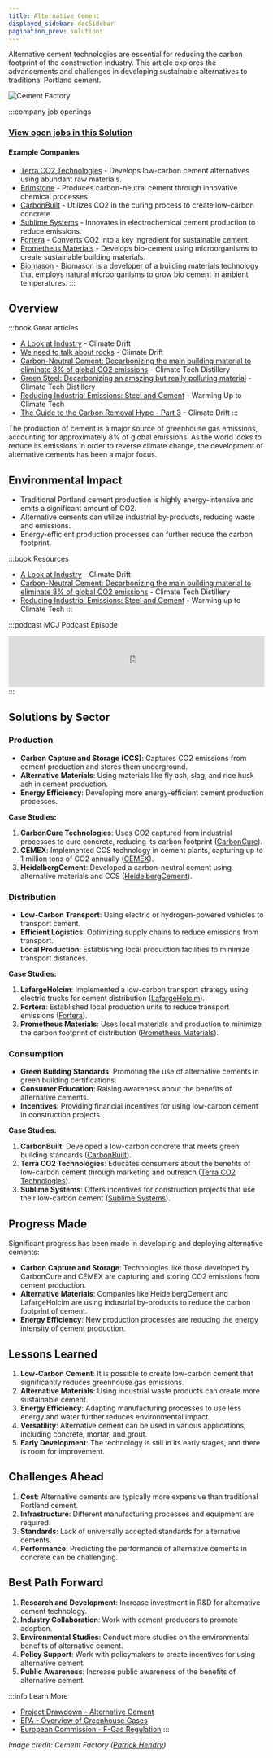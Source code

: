 ```yaml
---
title: Alternative Cement
displayed_sidebar: docSidebar
pagination_prev: solutions
---
```


Alternative cement technologies are essential for reducing the carbon footprint of the construction industry. This article explores the advancements and challenges in developing sustainable alternatives to traditional Portland cement.

![Cement Factory](../static/img/cement-factory.jpg)

:::company job openings
### [View open jobs in this Solution](https://climatebase.org/jobs?l=&q=&drawdown_solutions=Alternative+Cement)
#### Example Companies
- [Terra CO2 Technologies](https://terraco2.com/) - Develops low-carbon cement alternatives using abundant raw materials.
- [Brimstone](https://www.brimstone.energy/) - Produces carbon-neutral cement through innovative chemical processes.
- [CarbonBuilt](https://carbonbuilt.com/) - Utilizes CO2 in the curing process to create low-carbon concrete.
- [Sublime Systems](https://sublime-systems.com/) - Innovates in electrochemical cement production to reduce emissions.
- [Fortera](https://forteraglobal.com/) - Converts CO2 into a key ingredient for sustainable cement.
- [Prometheus Materials](https://prometheusmaterials.com/home/) - Develops bio-cement using microorganisms to create sustainable building materials.
- [Biomason](https://biomason.com) - Biomason is a developer of a building materials technology that employs natural microorganisms to grow bio cement in ambient temperatures.
:::

## Overview
:::book Great articles
- [A Look at Industry](https://climatedrift.substack.com/p/a-look-at-industry) - Climate Drift
- [We need to talk about rocks](https://climatedrift.substack.com/p/we-need-to-talk-about-rocks) - Climate Drift
- [Carbon-Neutral Cement: Decarbonizing the main building material to eliminate 8% of global CO2 emissions](https://www.climatetechdistillery.com/p/carbon-neutral-cement) - Climate Tech Distillery
- [Green Steel: Decarbonizing an amazing but really polluting material](https://www.climatetechdistillery.com/p/03-green-steel) - Climate Tech Distillery
- [Reducing Industrial Emissions: Steel and Cement](https://warminguptoclimatetech.substack.com/p/reducing-industrial-emissions-steel-cement) - Warming Up to Climate Tech
- [The Guide to the Carbon Removal Hype - Part 3](https://climatedrift.substack.com/p/the-guide-to-the-carbon-removal-hype-cdc) - Climate Drift
:::



The production of cement is a major source of greenhouse gas emissions, accounting for approximately 8% of global emissions. As the world looks to reduce its emissions in order to reverse climate change, the development of alternative cements has been a major focus.

## Environmental Impact

- Traditional Portland cement production is highly energy-intensive and emits a significant amount of CO2.
- Alternative cements can utilize industrial by-products, reducing waste and emissions.
- Energy-efficient production processes can further reduce the carbon footprint.

:::book Resources 
- [A Look at Industry](https://climatedrift.substack.com/p/a-look-at-industry) - Climate Drift
- [Carbon-Neutral Cement: Decarbonizing the main building material to eliminate 8% of global CO2 emissions](https://www.climatetechdistillery.com/p/carbon-neutral-cement) - Climate Tech Distillery
- [Reducing Industrial Emissions: Steel and Cement](https://warminguptoclimatetech.substack.com/p/reducing-industrial-emissions-steel-cement) - Warming up to Climate Tech
:::

:::podcast MCJ Podcast Episode
<iframe
  height="100px"
  width="100%"
  frameborder="no"
  scrolling="no"
  seamless
  src="https://player.simplecast.com/439714e4-d3e4-47c7-9e91-d15ccc7b51c1?dark=true"
  data-embed="true"
  allow="autoplay; fullscreen"
></iframe>
<!--         extract -->
<!-- _View list of all podcast episodes_ -->
:::

## Solutions by Sector

### Production
- **Carbon Capture and Storage (CCS)**: Captures CO2 emissions from cement production and stores them underground.
- **Alternative Materials**: Using materials like fly ash, slag, and rice husk ash in cement production.
- **Energy Efficiency**: Developing more energy-efficient cement production processes.

**Case Studies:**
1. **CarbonCure Technologies**: Uses CO2 captured from industrial processes to cure concrete, reducing its carbon footprint ([CarbonCure](https://www.carboncure.com)).
2. **CEMEX**: Implemented CCS technology in cement plants, capturing up to 1 million tons of CO2 annually ([CEMEX](https://www.cemex.com)).
3. **HeidelbergCement**: Developed a carbon-neutral cement using alternative materials and CCS ([HeidelbergCement](https://www.heidelbergcement.com)).

### Distribution
- **Low-Carbon Transport**: Using electric or hydrogen-powered vehicles to transport cement.
- **Efficient Logistics**: Optimizing supply chains to reduce emissions from transport.
- **Local Production**: Establishing local production facilities to minimize transport distances.

**Case Studies:**
1. **LafargeHolcim**: Implemented a low-carbon transport strategy using electric trucks for cement distribution ([LafargeHolcim](https://www.lafargeholcim.com)).
2. **Fortera**: Established local production units to reduce transport emissions ([Fortera](https://forteraglobal.com)).
3. **Prometheus Materials**: Uses local materials and production to minimize the carbon footprint of distribution ([Prometheus Materials](https://prometheusmaterials.com)).

### Consumption
- **Green Building Standards**: Promoting the use of alternative cements in green building certifications.
- **Consumer Education**: Raising awareness about the benefits of alternative cements.
- **Incentives**: Providing financial incentives for using low-carbon cement in construction projects.

**Case Studies:**
1. **CarbonBuilt**: Developed a low-carbon concrete that meets green building standards ([CarbonBuilt](https://carbonbuilt.com)).
2. **Terra CO2 Technologies**: Educates consumers about the benefits of low-carbon cement through marketing and outreach ([Terra CO2 Technologies](https://terraco2.com)).
3. **Sublime Systems**: Offers incentives for construction projects that use their low-carbon cement ([Sublime Systems](https://sublime-systems.com)).

## Progress Made

Significant progress has been made in developing and deploying alternative cements:

- **Carbon Capture and Storage**: Technologies like those developed by CarbonCure and CEMEX are capturing and storing CO2 emissions from cement production.
- **Alternative Materials**: Companies like HeidelbergCement and LafargeHolcim are using industrial by-products to reduce the carbon footprint of cement.
- **Energy Efficiency**: New production processes are reducing the energy intensity of cement production.

## Lessons Learned

1. **Low-Carbon Cement**: It is possible to create low-carbon cement that significantly reduces greenhouse gas emissions.
2. **Alternative Materials**: Using industrial waste products can create more sustainable cement.
3. **Energy Efficiency**: Adapting manufacturing processes to use less energy and water further reduces environmental impact.
4. **Versatility**: Alternative cement can be used in various applications, including concrete, mortar, and grout.
5. **Early Development**: The technology is still in its early stages, and there is room for improvement.

## Challenges Ahead

1. **Cost**: Alternative cements are typically more expensive than traditional Portland cement.
2. **Infrastructure**: Different manufacturing processes and equipment are required.
3. **Standards**: Lack of universally accepted standards for alternative cements.
4. **Performance**: Predicting the performance of alternative cements in concrete can be challenging.

## Best Path Forward

1. **Research and Development**: Increase investment in R&D for alternative cement technology.
2. **Industry Collaboration**: Work with cement producers to promote adoption.
3. **Environmental Studies**: Conduct more studies on the environmental benefits of alternative cement.
4. **Policy Support**: Work with policymakers to create incentives for using alternative cement.
5. **Public Awareness**: Increase public awareness of the benefits of alternative cement.

:::info Learn More
- [Project Drawdown - Alternative Cement](https://drawdown.org/solutions/alternative-cement)
- [EPA - Overview of Greenhouse Gases](https://www.epa.gov/ghgemissions/overview-greenhouse-gases)
- [European Commission - F-Gas Regulation](https://ec.europa.eu/clima/policies/f-gas_en)
:::

*Image credit: Cement Factory ([Patrick Hendry](https://unsplash.com/@worldsbetweenlines?utm_source=unsplash&utm_medium=referral&utm_content=creditCopyText))*
